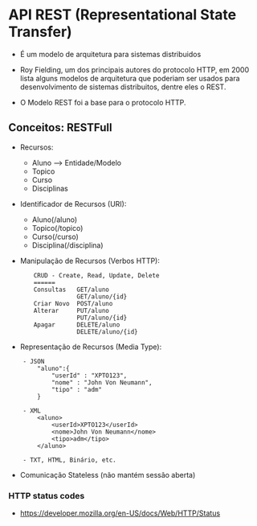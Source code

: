 
# API REST (Representational State Transfer)

- É um modelo de arquitetura para sistemas distribuidos 

- Roy Fielding, um dos principais autores do protocolo HTTP, em 2000 lista alguns modelos de arquitetura que poderiam ser usados para desenvolvimento de sistemas distribuitos, dentre eles o REST. 

- O Modelo REST foi a base para o protocolo HTTP. 

## Conceitos: RESTFull

- Recursos:
    -  Aluno  --> Entidade/Modelo 
    -  Topico 
    -  Curso 
    -  Disciplinas

- Identificador de Recursos (URI): 
    -  Aluno(/aluno) 
    -  Topico(/topico) 
    -  Curso(/curso) 
    -  Disciplina(/disciplina)  

- Manipulação de Recursos (Verbos HTTP):
~~~
       CRUD - Create, Read, Update, Delete
       ====== 
       Consultas   GET/aluno     
                   GET/aluno/{id}
       Criar Novo  POST/aluno 
       Alterar     PUT/aluno
                   PUT/aluno/{id}
       Apagar      DELETE/aluno 
                   DELETE/aluno/{id}        
~~~ 
- Representação de Recursos (Media Type): 
~~~        
    - JSON 
        "aluno":{
            "userId" : "XPTO123", 
            "nome" : "John Von Neumann", 
            "tipo" : "adm" 
        }

    - XML 
        <aluno>
            <userId>XPTO123</userId>
            <nome>John Von Neumann</nome>
            <tipo>adm</tipo>
        </aluno>
    
    - TXT, HTML, Binário, etc. 
~~~

- Comunicação Stateless (não mantém sessão aberta) 

### HTTP status codes

- https://developer.mozilla.org/en-US/docs/Web/HTTP/Status 

